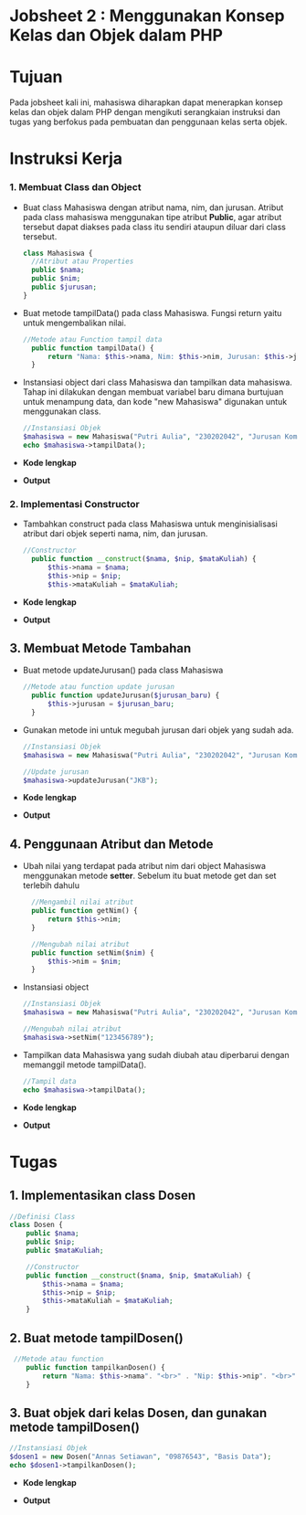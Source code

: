 # Jobsheet 2 : Menggunakan Konsep Kelas dan Objek dalam PHP
# Tujuan
Pada jobsheet kali ini, mahasiswa diharapkan dapat menerapkan konsep kelas dan objek dalam PHP dengan mengikuti serangkaian instruksi dan tugas yang berfokus pada pembuatan dan penggunaan kelas serta objek.

# Instruksi Kerja
### 1. Membuat Class dan Object
- Buat class Mahasiswa dengan atribut nama, nim, dan jurusan. Atribut pada class mahasiswa menggunakan tipe atribut **Public**, agar atribut tersebut dapat diakses pada class itu sendiri ataupun diluar dari class tersebut.
  ```php
  class Mahasiswa {
    //Atribut atau Properties
    public $nama;
    public $nim;
    public $jurusan;
  }
  ```
- Buat metode tampilData() pada class Mahasiswa. Fungsi return yaitu untuk mengembalikan nilai.
  ```php
  //Metode atau Function tampil data
    public function tampilData() {
        return "Nama: $this->nama, Nim: $this->nim, Jurusan: $this->jurusan";
    }
  ```
- Instansiasi object dari class Mahasiswa dan tampilkan data mahasiswa. Tahap ini dilakukan dengan membuat variabel baru dimana burtujuan untuk menampung data, dan kode "new Mahasiswa" digunakan untuk menggunakan class.
  ```php
  //Instansiasi Objek
  $mahasiswa = new Mahasiswa("Putri Aulia", "230202042", "Jurusan Komputer Bisnis");
  echo $mahasiswa->tampilData();
  ```
- **Kode lengkap**

- **Output**

### 2. Implementasi Constructor
- Tambahkan construct pada class Mahasiswa untuk menginisialisasi atribut dari objek seperti nama, nim, dan jurusan.
  ```php
  //Constructor
    public function __construct($nama, $nip, $mataKuliah) {
        $this->nama = $nama;
        $this->nip = $nip;
        $this->mataKuliah = $mataKuliah;
  ```
- **Kode lengkap**

- **Output**

## 3. Membuat Metode Tambahan
- Buat metode updateJurusan() pada class Mahasiswa
  ```php
  //Metode atau function update jurusan
    public function updateJurusan($jurusan_baru) {
        $this->jurusan = $jurusan_baru;
    }
  ```
- Gunakan metode ini untuk megubah jurusan dari objek yang sudah ada.
  ```php
  //Instansiasi Objek
  $mahasiswa = new Mahasiswa("Putri Aulia", "230202042", "Jurusan Komputer Bisnis");

  //Update jurusan
  $mahasiswa->updateJurusan("JKB");
  ```
- **Kode lengkap**

- **Output**

## 4. Penggunaan Atribut dan Metode
- Ubah nilai yang terdapat pada atribut nim dari object Mahasiswa menggunakan metode **setter**. Sebelum itu buat metode get dan set terlebih dahulu
  ```php
    //Mengambil nilai atribut
    public function getNim() {
        return $this->nim;
    }

    //Mengubah nilai atribut
    public function setNim($nim) {
        $this->nim = $nim;
    }
  ```
- Instansiasi object
  ```php
  //Instansiasi Objek
  $mahasiswa = new Mahasiswa("Putri Aulia", "230202042", "Jurusan Komputer Bisnis");

  //Mengubah nilai atribut
  $mahasiswa->setNim("123456789");
  ```
- Tampilkan data Mahasiswa yang sudah diubah atau diperbarui dengan memanggil metode tampilData().
  ```php
  //Tampil data
  echo $mahasiswa->tampilData();
  ```
- **Kode lengkap**

- **Output**

# Tugas
## 1. Implementasikan class Dosen
```php
//Definisi Class
class Dosen {
    public $nama;
    public $nip;
    public $mataKuliah;

    //Constructor
    public function __construct($nama, $nip, $mataKuliah) {
        $this->nama = $nama;
        $this->nip = $nip;
        $this->mataKuliah = $mataKuliah;
    }
```
## 2. Buat metode tampilDosen()
```php
 //Metode atau function
    public function tampilkanDosen() {
        return "Nama: $this->nama". "<br>" . "Nip: $this->nip". "<br>" . "MataKuliah $this->mataKuliah". "<hr>";
    }
```
## 3. Buat objek dari kelas Dosen, dan gunakan metode tampilDosen()
```php
//Instansiasi Objek
$dosen1 = new Dosen("Annas Setiawan", "09876543", "Basis Data");
echo $dosen1->tampilkanDosen();
```
- **Kode lengkap**

- **Output**
  

  
